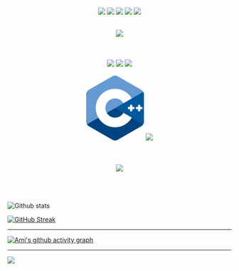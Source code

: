 
<br>

<p align="center">
  <img src="https://media.giphy.com/media/XAxylRMCdpbEWUAvr8/giphy.gif" width="150">
  <img src="https://media.giphy.com/media/fsEaZldNC8A1PJ3mwp/giphy.gif" width="150">
  <img src="https://media.giphy.com/media/Sr8xDpMwVKOHUWDVRD/giphy.gif" width="150">
  <img src="https://media3.giphy.com/media/ln7z2eWriiQAllfVcn/200w.webp" width="150">
  <img src="https://media.giphy.com/media/hO8uTzEOefFh3Yv5gm/giphy.gif" width="180">
  <br>
  <br>
  <p align="center">
  <img src="https://camo.githubusercontent.com/936a08778c7e4885053d148c07bbd2339dfbdd80/68747470733a2f2f6665726f73732e6e65742f782f6e6f6465322e676966" />
  <!--<img src="https://media.giphy.com/media/MCRQ0Nkn4KfeQDdM7N/giphy.gif" width="200"> -->
 
  </p>
  </p>
  
  <p align="center">
  
  <br>
  <br>
  <img src="https://i.giphy.com/media/eNAsjO55tPbgaor7ma/200w.webp" width="150">
  <img src="https://media.giphy.com/media/kH1DBkPNyZPOk0BxrM/giphy.gif" width="150">
  <img src="https://i.giphy.com/media/KzJkzjggfGN5Py6nkT/200.webp" width="150">
  <br>
  <br>
  <img src="image.png" width="130">

  <img src="https://i.giphy.com/media/LMt9638dO8dftAjtco/200.webp" width="130">
  
<!--   <img src="https://media.giphy.com/media/qHzzDO357GwCBpn8uT/giphy.gif" width="100">
  <img src="https://media.giphy.com/media/FVOmnX9L69CoQntslz/giphy.gif" width="00"> 
  <img stlye="margin-left=0px;" src="https://media.giphy.com/media/V8y1y1FzxDETVUtQE4/giphy.gif" width="150" height="150" >-->
                                                                                 
<br>
<br>
<br>
<br>
  <img src="https://media.giphy.com/media/RJVw6tIfb2dIwTHFb0/giphy.gif" width="500">  
<!--   https://media.giphy.com/media/j3hl83ILQ5aQJJspLu/giphy.gif -->
  
<br>
<br>
<br>
<br>

![Github stats](https://github-readme-stats.vercel.app/api?username=dreamer-girl)



[![GitHub Streak](https://github-readme-streak-stats.herokuapp.com/?user=dreamer-girl&currStreakNum=2FD3EB&fire=pink&sideLabels=F00&theme=nightowl)](https://git.io/streak-stats)       
         

---
  

[![Ami's github activity graph](https://activity-graph.herokuapp.com/graph?username=dreamer-girl&theme=react-dark)](https://github.com/tannuchoudhary/github-readme-activity-graph)

  

---
  </code>
</p>

![](https://komarev.com/ghpvc/?username=dreamer-girl&color=44CC11)
